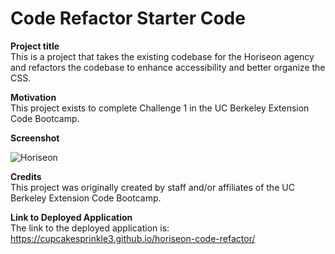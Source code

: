 # Code Refactor Starter Code

**Project title**\
This is a project that takes the existing codebase for the Horiseon agency and refactors the codebase to enhance accessibility and better organize the CSS.

**Motivation**\
This project exists to complete Challenge 1 in the UC Berkeley Extension Code Bootcamp.

**Screenshot**

![Horiseon](https://user-images.githubusercontent.com/79061264/112739730-830d8880-8f2b-11eb-8b98-16bdf8ea616a.png)

**Credits**\
This project was originally created by staff and/or affiliates of the UC Berkeley Extension Code Bootcamp.

**Link to Deployed Application**\
The link to the deployed application is: https://cupcakesprinkle3.github.io/horiseon-code-refactor/
